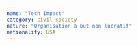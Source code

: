 ```yaml
---
name: "Tech Impact"
category: civil-society
nature: "Organisation à but non lucratif"
nationality: USA
---
```

    